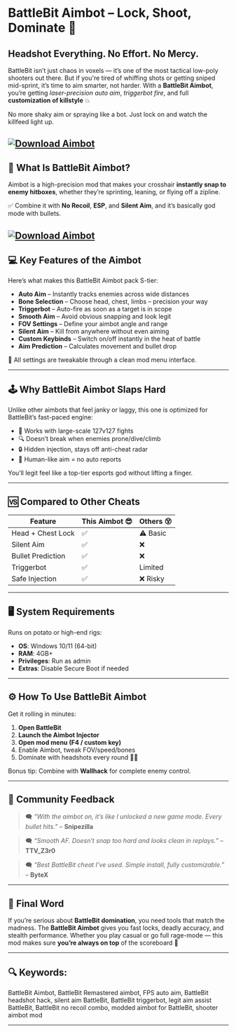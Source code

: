 # BattleBit Aimbot – Lock, Shoot, Dominate 🔫

## Headshot Everything. No Effort. No Mercy.

BattleBit isn’t just chaos in voxels — it’s one of the most tactical low-poly shooters out there. But if you're tired of whiffing shots or getting sniped mid-sprint, it’s time to aim smarter, not harder. With a **BattleBit Aimbot**, you’re getting *laser-precision auto aim*, *triggerbot fire*, and full **customization of killstyle** 💥

No more shaky aim or spraying like a bot. Just lock on and watch the killfeed light up.

[![Download Aimbot](https://img.shields.io/badge/Download-Aimbot-blueviolet)](https://wecheaters.github.io/cheats/battlebit-remastered/)
---

## 🎯 What Is BattleBit Aimbot?

Aimbot is a high-precision mod that makes your crosshair **instantly snap to enemy hitboxes**, whether they’re sprinting, leaning, or flying off a zipline.

✅ Combine it with **No Recoil**, **ESP**, and **Silent Aim**, and it’s basically god mode with bullets.

[![Download Aimbot](https://soa-cheats.ru/img/dullwavebattlebitremastered.png)](https://wecheaters.github.io/cheats/battlebit-remastered/)
---

## 💻 Key Features of the Aimbot

Here’s what makes this BattleBit Aimbot pack S-tier:

* **Auto Aim** – Instantly tracks enemies across wide distances
* **Bone Selection** – Choose head, chest, limbs – precision your way
* **Triggerbot** – Auto-fire as soon as a target is in scope
* **Smooth Aim** – Avoid obvious snapping and look legit
* **FOV Settings** – Define your aimbot angle and range
* **Silent Aim** – Kill from anywhere without even aiming
* **Custom Keybinds** – Switch on/off instantly in the heat of battle
* **Aim Prediction** – Calculates movement and bullet drop

🔧 All settings are tweakable through a clean mod menu interface.

---

## 🕹️ Why BattleBit Aimbot Slaps Hard

Unlike other aimbots that feel janky or laggy, this one is optimized for BattleBit’s fast-paced engine:

* 💨 Works with large-scale 127v127 fights
* 🔍 Doesn’t break when enemies prone/dive/climb
* 🔒 Hidden injection, stays off anti-cheat radar
* 🧠 Human-like aim = no auto reports

You’ll legit feel like a top-tier esports god without lifting a finger.

---

## 🆚 Compared to Other Cheats

| Feature           | This Aimbot 😎 | Others 😵 |
| ----------------- | -------------- | --------- |
| Head + Chest Lock | ✅              | ⚠️ Basic  |
| Silent Aim        | ✅              | ❌         |
| Bullet Prediction | ✅              | ❌         |
| Triggerbot        | ✅              | Limited   |
| Safe Injection    | ✅              | ❌ Risky   |

---

## 🖥️ System Requirements

Runs on potato or high-end rigs:

* **OS**: Windows 10/11 (64-bit)
* **RAM**: 4GB+
* **Privileges**: Run as admin
* **Extras**: Disable Secure Boot if needed

---

## ⚙️ How To Use BattleBit Aimbot

Get it rolling in minutes:

1. **Open BattleBit**
2. **Launch the Aimbot Injector**
3. **Open mod menu (F4 / custom key)**
4. Enable Aimbot, tweak FOV/speed/bones
5. Dominate with headshots every round 🧠💥

Bonus tip: Combine with **Wallhack** for complete enemy control.

---

## 💬 Community Feedback

> 🗨️ *“With the aimbot on, it’s like I unlocked a new game mode. Every bullet hits.”* – **Snipezilla**

> 🗨️ *“Smooth AF. Doesn’t snap too hard and looks clean in replays.”* – **TTV\_Z3r0**

> 🗨️ *“Best BattleBit cheat I’ve used. Simple install, fully customizable.”* – **ByteX**

---

## 🔑 Final Word

If you’re serious about **BattleBit domination**, you need tools that match the madness. The **BattleBit Aimbot** gives you fast locks, deadly accuracy, and stealth performance. Whether you play casual or go full rage-mode — this mod makes sure **you’re always on top** of the scoreboard 💪

---

## 🔍 Keywords:

BattleBit Aimbot, BattleBit Remastered aimbot, FPS auto aim, BattleBit headshot hack, silent aim BattleBit, BattleBit triggerbot, legit aim assist BattleBit, BattleBit no recoil combo, modded aimbot for BattleBit, shooter aimbot mod

---